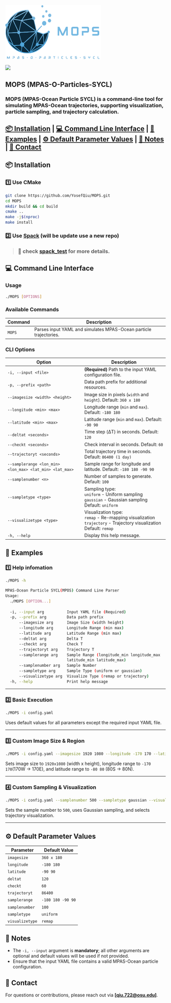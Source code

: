 <img src="./icon.svg" alt="MOPS Logo" width="300">

<a href="./LICENSE"><img src="https://img.shields.io/badge/License-BSD%203--Clause-blue.svg"></a>

## MOPS (MPAS-O-Particles-SYCL)
### MOPS (MPAS-Ocean Particle SYCL) is a command-line tool for simulating MPAS-Ocean trajectories, supporting visualization, particle sampling, and trajectory calculation.

## [📦 Installation](#-installation) | [💻 Command Line Interface](#-command-line-interface) | [📌 Examples](#-examples) | [⚙️ Default Parameter Values](#-default-parameter-values) | [📝 Notes](#-notes) | [📩 Contact](#-contact)



## 📦 Installation
### **1️⃣ Use CMake**
```bash
git clone https://github.com/YosefQiu/MOPS.git
cd MOPS
mkdir build && cd build
cmake .. 
make -j$(nproc)
make install
```
### **2️⃣ Use [Spack](https://github.com/spack/spack)** (will be update use a new repo)
> ### 🔗  check [spack_test](https://github.com/YosefQiu/spack_test) for more details.

## 💻 Command Line Interface

### **Usage**

```sh
./MOPS [OPTIONS]
```

### **Available Commands**
| **Command**  | **Description** |
|-------------|----------------|
| `MOPS`      | Parses input YAML and simulates MPAS-Ocean particle trajectories. |

### **CLI Options**
| **Option** | **Description** |
|------------|----------------|
| `-i, --input <file>` | **(Required)** Path to the input YAML configuration file. |
| `-p, --prefix <path>` | Data path prefix for additional resources. |
| `--imagesize <width> <height>` | Image size in pixels (`width` and `height`). Default: `360 x 180` |
| `--longitude <min> <max>` | Longitude range (`min` and `max`). Default: `-180 180` |
| `--latitude <min> <max>` | Latitude range (`min` and `max`). Default: `-90 90` |
| `--deltat <seconds>` | Time step (ΔT) in seconds. Default: `120` |
| `--checkt <seconds>` | Check interval in seconds. Default: `60` |
| `--trajectoryt <seconds>` | Total trajectory time in seconds. Default: `86400 (1 day)` |
| `--samplerange <lon_min> <lon_max> <lat_min> <lat_max>` | Sample range for longitude and latitude. Default: `-180 180 -90 90` |
| `--samplenumber <n>` | Number of samples to generate. Default: `100` |
| `--sampletype <type>` | Sampling type:<br> `uniform` - Uniform sampling <br> `gaussian` - Gaussian sampling <br> Default: `uniform` |
| `--visualizetype <type>` | Visualization type:<br> `remap` - Re-mapping visualization <br> `trajectory` - Trajectory visualization <br> Default: `remap` |
| `-h, --help` | Display this help message. |


## 📌 Examples
### 1️⃣ **Help infomation**
```bash
./MOPS -h
```
```bash
MPAS-Ocean Particle SYCL(MPOS) Command Line Parser
Usage:
  ./MOPS [OPTION...]

  -i, --input arg          Input YAML file (Required)
  -p, --prefix arg         Data path prefix
      --imagesize arg      Image Size (width height)
      --longitude arg      Longitude Range (min max)
      --latitude arg       Latitude Range (min max)
      --deltat arg         Delta T
      --checkt arg         Check T
      --trajectoryt arg    Trajectory T
      --samplerange arg    Sample Range (longitude_min longitude_max
                           latitude_min latitude_max)
      --samplenumber arg   Sample Number
      --sampletype arg     Sample Type (uniform or gaussian)
      --visualizetype arg  Visualize Type (remap or trajectory)
  -h, --help               Print help message
```
---

### 2️⃣ **Basic Execution**
```sh
./MOPS -i config.yaml
```
Uses default values for all parameters except the required input YAML file.

---
### 3️⃣ **Custom Image Size & Region**
```sh
./MOPS -i config.yaml --imagesize 1920 1080 --longitude -170 170 --latitude -80 80
```
Sets image size to `1920x1080` (width x height), longitude range to `-170 170`(170W -> 170E), and latitude range to `-80 80` (80S -> 80N).

---
### 4️⃣ **Custom Sampling & Visualization**
```sh
./MOPS -i config.yaml --samplenumber 500 --sampletype gaussian --visualizetype trajectory
```
Sets the sample number to `500`, uses Gaussian sampling, and selects trajectory visualization.

---

## ⚙️ Default Parameter Values
| **Parameter** | **Default Value** |
|--------------|------------------|
| `imagesize` | `360 x 180` |
| `longitude` | `-180 180` |
| `latitude` | `-90 90` |
| `deltat` | `120` |
| `checkt` | `60` |
| `trajectoryt` | `86400` |
| `samplerange` | `-180 180 -90 90` |
| `samplenumber` | `100` |
| `sampletype` | `uniform` |
| `visualizetype` | `remap` |

## 📝 Notes
- The `-i, --input` argument is **mandatory**; all other arguments are optional and default values will be used if not provided.
- Ensure that the input YAML file contains a valid MPAS-Ocean particle configuration.



## 📩 Contact
For questions or contributions, please reach out via **[qiu.722@osu.edu]**.




